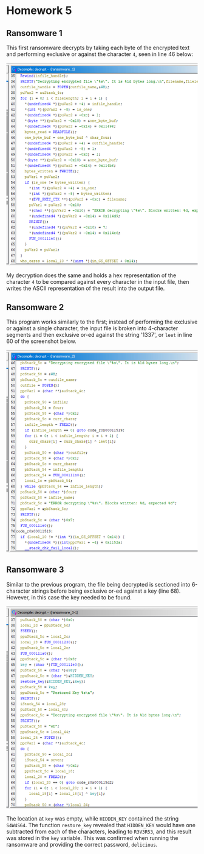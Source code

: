 # Homework 5
## Ransomware 1
This first ransomware decrypts by taking each byte of the encrypted text and performing exclusive or against the character `4`, seen in line 46 below:

![Image](https://github.com/srcruse/Reverse-Engineering/blob/main/Pictures/hw5_rw1.png)

My decryption does the same and holds a hex representation of the character `4` to be compared against every character in the input file, then writes the ASCII representation of 
the result into the output file.

## Ransomware 2
This program works similarly to the first; instead of performing the exclusive or against a single character, the input file is broken into 4-character segments and then 
exclusive or-ed against the string '1337', or `leet` in line 60 of the screenshot below.

![Image](https://github.com/srcruse/Reverse-Engineering/blob/main/Pictures/hw5_rw2.png)


## Ransomware 3
Similar to the previous program, the file being decrypted is sectioned into 6-character strings before being exclusive or-ed against a key (line 68). However, in this case 
the key needed to be found. 

![Image](https://github.com/srcruse/Reverse-Engineering/blob/main/Pictures/hw5_rw3.png)

The location at `key` was empty, while `HIDDEN_KEY` contained the string `S4W4S64`. The function `restore_key` revealed that `HIDDEN_KEY` would have one subtracted from 
each of the characters, leading to `R3V3R53`, and this result was stored in the `key` variable. This was confirmed when running the ransomware and providing the correct 
password, `delicious`.
